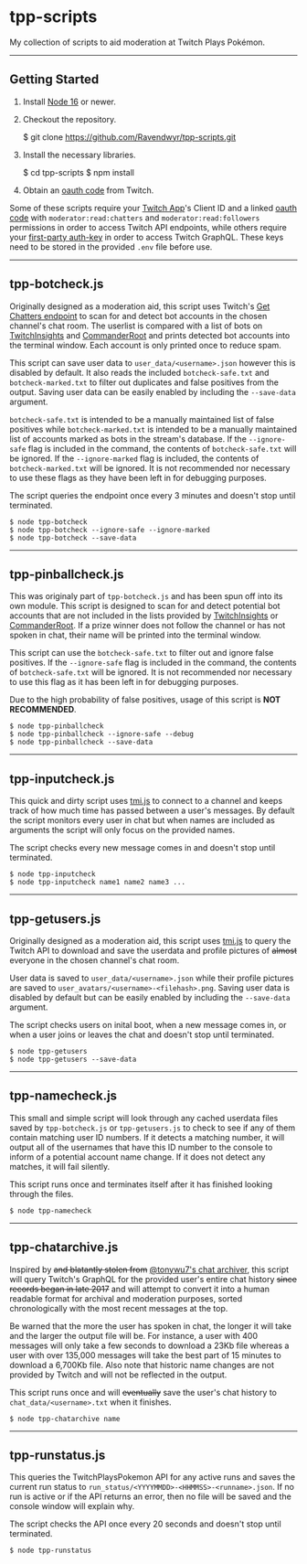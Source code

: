 # tpp-scripts
My collection of scripts to aid moderation at Twitch Plays Pokémon.

***

## Getting Started

1) Install [Node 16](https://nodejs.org/dist/latest-v16.x/) or newer.

2) Checkout the repository.

    $ git clone https://github.com/Ravendwyr/tpp-scripts.git

3) Install the necessary libraries.

    $ cd tpp-scripts
    $ npm install

4) Obtain an [oauth code](https://id.twitch.tv/oauth2/authorize?response_type=token&client_id=r7apxa1iipuiya961yv7e8gqhb79j0&force_verify=true&redirect_uri=https://twitchapps.com/tokengen/&scope=moderator%3Aread%3Achatters+moderator%3Aread%3Afollowers) from Twitch.

Some of these scripts require your [Twitch App](https://dev.twitch.tv/console/apps)'s Client ID and a linked [oauth code](https://twitchtokengenerator.com) with `moderator:read:chatters` and `moderator:read:followers` permissions in order to access Twitch API endpoints, while others require your [first-party auth-key](chrome://settings/cookies/detail?site=twitch.tv) in order to access Twitch GraphQL.  These keys need to be stored in the provided `.env` file before use.

***

## tpp-botcheck.js

Originally designed as a moderation aid, this script uses Twitch's [Get Chatters endpoint](https://dev.twitch.tv/docs/api/reference/#get-chatters) to scan for and detect bot accounts in the chosen channel's chat room.  The userlist is compared with a list of bots on [TwitchInsights](https://twitchinsights.net/bots) and [CommanderRoot](https://twitch-tools.rootonline.de/blocklist_manager.php) and prints detected bot accounts into the terminal window.  Each account is only printed once to reduce spam.

This script can save user data to `user_data/<username>.json` however this is disabled by default.  It also reads the included `botcheck-safe.txt` and `botcheck-marked.txt` to filter out duplicates and false positives from the output.  Saving user data can be easily enabled by including the `--save-data` argument.

`botcheck-safe.txt` is intended to be a manually maintained list of false positives while `botcheck-marked.txt` is intended to be a manually maintained list of accounts marked as bots in the stream's database.  If the `--ignore-safe` flag is included in the command, the contents of `botcheck-safe.txt` will be ignored. If the `--ignore-marked` flag is included, the contents of `botcheck-marked.txt` will be ignored.  It is not recommended nor necessary to use these flags as they have been left in for debugging purposes.

The script queries the endpoint once every 3 minutes and doesn't stop until terminated.

    $ node tpp-botcheck
    $ node tpp-botcheck --ignore-safe --ignore-marked
    $ node tpp-botcheck --save-data

***

## tpp-pinballcheck.js

This was originaly part of `tpp-botcheck.js` and has been spun off into its own module.  This script is designed to scan for and detect potential bot accounts that are not included in the lists provided by [TwitchInsights](https://twitchinsights.net/bots) or [CommanderRoot](https://twitch-tools.rootonline.de/blocklist_manager.php).  If a prize winner does not follow the channel or has not spoken in chat, their name will be printed into the terminal window.

This script can use the `botcheck-safe.txt` to filter out and ignore false positives.  If the `--ignore-safe` flag is included in the command, the contents of `botcheck-safe.txt` will be ignored.  It is not recommended nor necessary to use this flag as it has been left in for debugging purposes.

Due to the high probability of false positives, usage of this script is **NOT RECOMMENDED**.

    $ node tpp-pinballcheck
    $ node tpp-pinballcheck --ignore-safe --debug
    $ node tpp-pinballcheck --save-data

***

## tpp-inputcheck.js

This quick and dirty script uses [tmi.js](https://www.npmjs.com/package/tmi.js) to connect to a channel and keeps track of how much time has passed between a user's messages.  By default the script monitors every user in chat but when names are included as arguments the script will only focus on the provided names.

The script checks every new message comes in and doesn't stop until terminated.

    $ node tpp-inputcheck
    $ node tpp-inputcheck name1 name2 name3 ...

***

## tpp-getusers.js

Originally designed as a moderation aid, this script uses [tmi.js](https://www.npmjs.com/package/tmi.js) to query the Twitch API to download and save the userdata and profile pictures of ~~almost~~ everyone in the chosen channel's chat room.

User data is saved to `user_data/<username>.json` while their profile pictures are saved to `user_avatars/<username>-<filehash>.png`.  Saving user data is disabled by default but can be easily enabled by including the `--save-data` argument.

The script checks users on inital boot, when a new message comes in, or when a user joins or leaves the chat and doesn't stop until terminated.

    $ node tpp-getusers
    $ node tpp-getusers --save-data

***

## tpp-namecheck.js

This small and simple script will look through any cached userdata files saved by `tpp-botcheck.js` or `tpp-getusers.js` to check to see if any of them contain matching user ID numbers.  If it detects a matching number, it will output all of the usernames that have this ID number to the console to inform of a potential account name change.  If it does not detect any matches, it will fail silently.

This script runs once and terminates itself after it has finished looking through the files.

    $ node tpp-namecheck

***

## tpp-chatarchive.js

Inspired by ~~and blatantly stolen from~~ [@tonywu7's chat archiver](https://github.com/tonywu7/doug-district-public-library/blob/master/util/chat-archiver-v0.1.js), this script will query Twitch's GraphQL for the provided user's entire chat history ~~since records began in late 2017~~ and will attempt to convert it into a human readable format for archival and moderation purposes, sorted chronologically with the most recent messages at the top.

Be warned that the more the user has spoken in chat, the longer it will take and the larger the output file will be.  For instance, a user with 400 messages will only take a few seconds to download a 23Kb file whereas a user with over 135,000 messages will take the best part of 15 minutes to download a 6,700Kb file.  Also note that historic name changes are not provided by Twitch and will not be reflected in the output.

This script runs once and will ~~eventually~~ save the user's chat history to `chat_data/<username>.txt` when it finishes.

    $ node tpp-chatarchive name

***

## tpp-runstatus.js

This queries the TwitchPlaysPokemon API for any active runs and saves the current run status to `run_status/<YYYYMMDD>-<HHMMSS>-<runname>.json`.  If no run is active or if the API returns an error, then no file will be saved and the console window will explain why.

The script checks the API once every 20 seconds and doesn't stop until terminated.

    $ node tpp-runstatus

